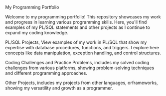 My Programming Portfolio


Welcome to my programming portfolio!
This repository showcases my work and progress in learning various programming skills. Here, you'll find examples of my PL/SQL statements and other projects as I continue to 
expand my coding knowledge. 

PL/SQL Projects, View examples of my work in PL/SQL that show my expertise with database procedures, functions, and triggers. I explore here concepts like data manipulation, exception handling, and control structures. 

Coding Challenges and Practice Problems, includes my solved coding challenges from various platforms, showing problem-solving techniques and different programming approaches. 

Other Projects, includes my projects from other languages,
orframeworks, showing my versatility and growth as a programmer.
